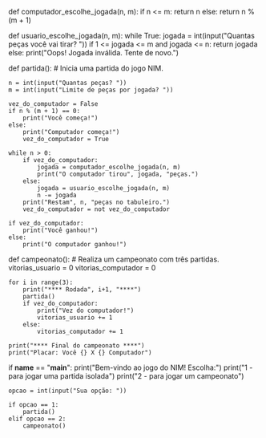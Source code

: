 def computador_escolhe_jogada(n, m):
    if n <= m:
        return n
    else:
        return n % (m + 1)


def usuario_escolhe_jogada(n, m):
    while True:
        jogada = int(input("Quantas peças você vai tirar? "))
        if 1 <= jogada <= m and jogada <= n:
            return jogada
        else:
            print("Oops! Jogada inválida. Tente de novo.")


def partida():
    # Inicia uma partida do jogo NIM.

    n = int(input("Quantas peças? "))
    m = int(input("Limite de peças por jogada? "))

    vez_do_computador = False
    if n % (m + 1) == 0:
        print("Você começa!")
    else:
        print("Computador começa!")
        vez_do_computador = True

    while n > 0:
        if vez_do_computador:
            jogada = computador_escolhe_jogada(n, m)
            print("O computador tirou", jogada, "peças.")
        else:
            jogada = usuario_escolhe_jogada(n, m)
            n -= jogada
        print("Restam", n, "peças no tabuleiro.")
        vez_do_computador = not vez_do_computador

    if vez_do_computador:
        print("Você ganhou!")
    else:
        print("O computador ganhou!")


def campeonato():
    # Realiza um campeonato com três partidas.
    vitorias_usuario = 0
    vitorias_computador = 0

    for i in range(3):
        print("**** Rodada", i+1, "****")
        partida()
        if vez_do_computador:
            print("Vez do computador!")
            vitorias_usuario += 1
        else:
            vitorias_computador += 1

    print("**** Final do campeonato ****")
    print("Placar: Você {} X {} Computador")


if __name__ == "__main__":
    print("Bem-vindo ao jogo do NIM! Escolha:")
    print("1 - para jogar uma partida isolada")
    print("2 - para jogar um campeonato")

    opcao = int(input("Sua opção: "))

    if opcao == 1:
        partida()
    elif opcao == 2:
        campeonato()
